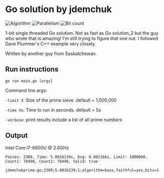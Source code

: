 # Go solution by jdemchuk

![Algorithm](https://img.shields.io/badge/Algorithm-base-green)
![Parallelism](https://img.shields.io/badge/Parallel-no-green)
![Bit count](https://img.shields.io/badge/Bits-1-green)

1-bit single threaded Go solution.
Not as fast as Go solution_2 but the guy who wrote that is amazing! I'm still trying to figure that one out.
I followed Dave Plummer's C++ example very closely.

Written by another guy from Saskatchewan.

## Run instructions

```
go run main.go [args]
```
Command line args:

`-limit X`: Size of the prime sieve. default = 1,000,000

`-time Xs`: Time to run in seconds. default = 5s

`-verbose`: print results include a list of all prime numbers

## Output
Intel Core i7-6600U @ 2.6GHz
```
Passes: 2309, Time: 5.0016139s, Avg: 0.002166s, Limit: 1000000, Count1: 78498, Count2: 78498, Valid: true

jdemchukprime-go;2309;5.0016139;1;algorithm=base,faithful=yes,bits=1
```